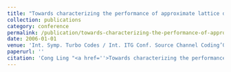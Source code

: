 ```yaml
---
title: "Towards characterizing the performance of approximate lattice decoding in MIMO communications"
collection: publications
category: conference
permalink: /publication/towards-characterizing-the-performance-of-approximate-lattice-decoding-in-mimo-communications
date: 2006-01-01
venue: 'Int. Symp. Turbo Codes / Int. ITG Conf. Source Channel Coding’06'
paperurl: ''
citation: 'Cong Ling "<a href=''>Towards characterizing the performance of approximate lattice decoding in MIMO communications</a>", Int. Symp. Turbo Codes / Int. ITG Conf. Source Channel Coding’06, Munich, Germany, Apr. 2006.'
---
```

